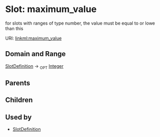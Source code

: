 
# Slot: maximum_value


for slots with ranges of type number, the value must be equal to or lowe than this

URI: [linkml:maximum_value](https://w3id.org/linkml/maximum_value)


## Domain and Range

[SlotDefinition](SlotDefinition.md) ->  <sub>OPT</sub> [Integer](types/Integer.md)

## Parents


## Children


## Used by

 * [SlotDefinition](SlotDefinition.md)
